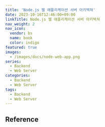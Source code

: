 ```yaml
---
title: 'Node.js 웹 애플리케이션 서버 아키텍쳐'
date: 2023-10-16T12:46:00+09:00
linkTitle: Node.js 웹 애플리케이션 서버 아키텍쳐
nav_weight: 2
nav_icon:
  vendor: bs
  name: book
  color: indigo
featured: true
images:
  - /images/docs/node-web-app.png
series:
  - Backend
  - Web Server
categories:
  - Backend
  - Web Server
tags:
  - Backend
  - Web Server
---
```


## Reference
